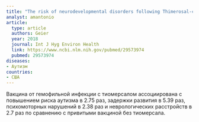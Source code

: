 ```yaml
---
title: "The risk of neurodevelopmental disorders following Thimerosal-containing Hib vaccine in comparison to Thimerosal-free Hib vaccine administered from 1995 to 1999 in the United States"
analyst: amantonio
article:
  type: article
  authors: Geier
  year: 2018
  journal: Int J Hyg Environ Health
  link: https://www.ncbi.nlm.nih.gov/pubmed/29573974
  pubmed: 29573974
diseases:
- Аутизм
countries:
- США
---
```


Вакцина от гемофильной инфекции с тиомерсалом ассоциирована с повышением риска аутизма в 2.75 раз, задержки развития в 5.39 раз, психомоторных нарушений в 2.38 раз и неврологических расстройств в 2.7 раз по сравнению с привитыми вакциной без тиомерсала.
